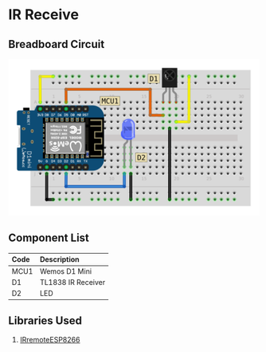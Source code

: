 # IR Receive

## Breadboard Circuit
![Breadboard Circuit](./breadboard_circuit.png)

## Component List

|Code|Description|
|:--|:--|
|MCU1|Wemos D1 Mini|
|D1|TL1838 IR Receiver|
|D2|LED|

## Libraries Used

1. [IRremoteESP8266](https://github.com/crankyoldgit/IRremoteESP8266)
